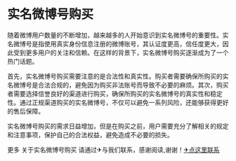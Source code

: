 # 实名微博号购买

随着微博用户数量的不断增加，越来越多的人开始意识到实名微博号的重要性。实名微博号是指使用真实身份信息注册的微博账号，其认证度更高，信任度更大，因此受到更多用户的关注和信赖。在这样的背景下，实名微博号购买逐渐成为了一个热门话题。

首先，实名微博号购买需要注意的是合法性和真实性。购买者需要确保所购买的实名微博号是合法合规的，避免因为购买非法账号而导致不必要的麻烦。其次，购买者需要选择信誉良好的渠道进行购买，确保所购买的实名微博号的真实性和稳定性。通过正规渠道购买的实名微博号，不仅可以避免一系列风险，还能够获得更好的售后保障。

实名微博号购买的需求日益增加，但是在购买之前，用户需要充分了解相关的规定和注意事项，保护自己的合法权益，避免造成不必要的损失。

更多 关于实名微博号购买 请通过✈与我们联系，感谢阅读,谢谢！[✈点这里联系](https://c.k02.cc)